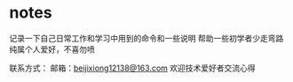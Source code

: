 # notes
记录一下自己日常工作和学习中用到的命令和一些说明
帮助一些初学者少走弯路
纯属个人爱好，不喜勿喷

联系方式：
邮箱：beijixiong12138@163.com
欢迎技术爱好者交流心得